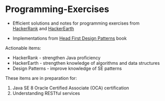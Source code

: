 # Programming-Exercises
- Efficient solutions and notes for programming exercises from <a href="https://www.hackerrank.com/dashboard">HackerRank</a> and <a href="https://www.hackerearth.com/@ninjangai">HackerEarth</a>

- Implementations from <a href="https://www.oreilly.com/library/view/head-first-design/0596007124/">Head First Design Patterns</a> book

Actionable items:
* HackerRank - strengthen Java proficiency
* HackerEarth - strengthen knowledge of algorithms and data structures
* Design Patterns - improve knowledge of SE patterns

These items are in preparation for:
1. Java SE 8 Oracle Certified Associate (OCA) certification
2. Understanding RESTful services